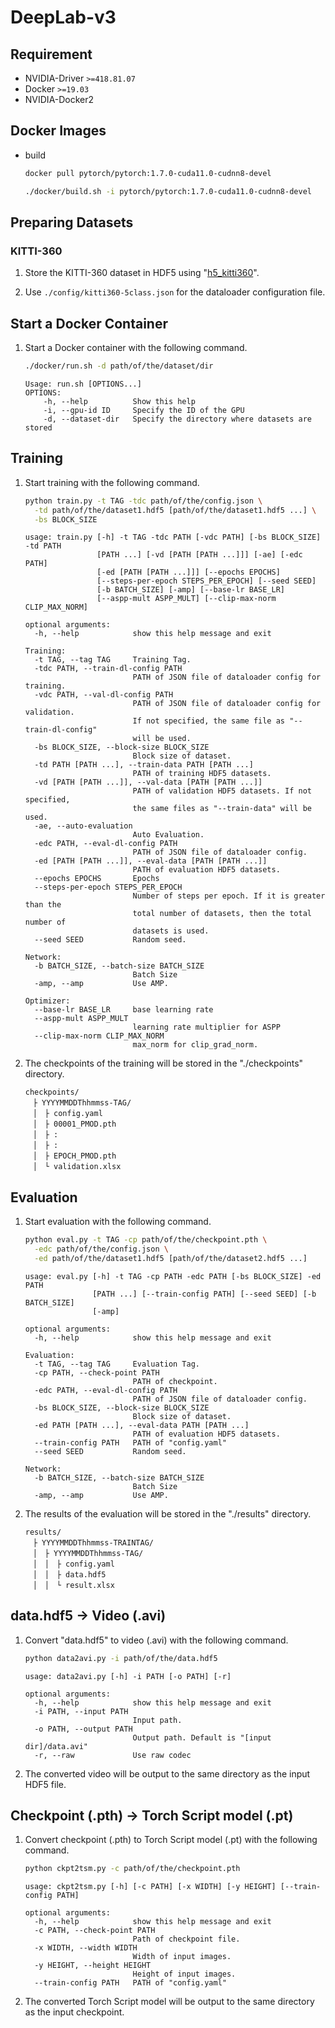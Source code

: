 # DeepLab-v3

## Requirement

- NVIDIA-Driver `>=418.81.07`
- Docker `>=19.03`
- NVIDIA-Docker2

## Docker Images

- build

    ```bash
    docker pull pytorch/pytorch:1.7.0-cuda11.0-cudnn8-devel
    ```
    ```bash
    ./docker/build.sh -i pytorch/pytorch:1.7.0-cuda11.0-cudnn8-devel
    ```

## Preparing Datasets

### KITTI-360

1. Store the KITTI-360 dataset in HDF5 using "[h5_kitti360](https://github.com/shikishima-TasakiLab/h5_kitti360)".

1. Use `./config/kitti360-5class.json` for the dataloader configuration file.

## Start a Docker Container

1. Start a Docker container with the following command.

    ```bash
    ./docker/run.sh -d path/of/the/dataset/dir
    ```
    ```
    Usage: run.sh [OPTIONS...]
    OPTIONS:
        -h, --help          Show this help
        -i, --gpu-id ID     Specify the ID of the GPU
        -d, --dataset-dir   Specify the directory where datasets are stored
    ```

## Training

1. Start training with the following command.

    ```bash
    python train.py -t TAG -tdc path/of/the/config.json \
      -td path/of/the/dataset1.hdf5 [path/of/the/dataset1.hdf5 ...] \
      -bs BLOCK_SIZE
    ```
    ```
    usage: train.py [-h] -t TAG -tdc PATH [-vdc PATH] [-bs BLOCK_SIZE] -td PATH
                    [PATH ...] [-vd [PATH [PATH ...]]] [-ae] [-edc PATH]
                    [-ed [PATH [PATH ...]]] [--epochs EPOCHS]
                    [--steps-per-epoch STEPS_PER_EPOCH] [--seed SEED]
                    [-b BATCH_SIZE] [-amp] [--base-lr BASE_LR]
                    [--aspp-mult ASPP_MULT] [--clip-max-norm CLIP_MAX_NORM]

    optional arguments:
      -h, --help            show this help message and exit

    Training:
      -t TAG, --tag TAG     Training Tag.
      -tdc PATH, --train-dl-config PATH
                            PATH of JSON file of dataloader config for training.
      -vdc PATH, --val-dl-config PATH
                            PATH of JSON file of dataloader config for validation.
                            If not specified, the same file as "--train-dl-config"
                            will be used.
      -bs BLOCK_SIZE, --block-size BLOCK_SIZE
                            Block size of dataset.
      -td PATH [PATH ...], --train-data PATH [PATH ...]
                            PATH of training HDF5 datasets.
      -vd [PATH [PATH ...]], --val-data [PATH [PATH ...]]
                            PATH of validation HDF5 datasets. If not specified,
                            the same files as "--train-data" will be used.
      -ae, --auto-evaluation
                            Auto Evaluation.
      -edc PATH, --eval-dl-config PATH
                            PATH of JSON file of dataloader config.
      -ed [PATH [PATH ...]], --eval-data [PATH [PATH ...]]
                            PATH of evaluation HDF5 datasets.
      --epochs EPOCHS       Epochs
      --steps-per-epoch STEPS_PER_EPOCH
                            Number of steps per epoch. If it is greater than the
                            total number of datasets, then the total number of
                            datasets is used.
      --seed SEED           Random seed.

    Network:
      -b BATCH_SIZE, --batch-size BATCH_SIZE
                            Batch Size
      -amp, --amp           Use AMP.

    Optimizer:
      --base-lr BASE_LR     base learning rate
      --aspp-mult ASPP_MULT
                            learning rate multiplier for ASPP
      --clip-max-norm CLIP_MAX_NORM
                            max_norm for clip_grad_norm.
    ```

1. The checkpoints of the training will be stored in the "./checkpoints" directory.

    ```
    checkpoints/
    　├ YYYYMMDDThhmmss-TAG/
    　│　├ config.yaml
    　│　├ 00001_PMOD.pth
    　│　├ :
    　│　├ :
    　│　├ EPOCH_PMOD.pth
    　│　└ validation.xlsx
    ```

## Evaluation

1. Start evaluation with the following command.

    ```bash
    python eval.py -t TAG -cp path/of/the/checkpoint.pth \
      -edc path/of/the/config.json \
      -ed path/of/the/dataset1.hdf5 [path/of/the/dataset2.hdf5 ...]
    ```
    ```
    usage: eval.py [-h] -t TAG -cp PATH -edc PATH [-bs BLOCK_SIZE] -ed PATH
                   [PATH ...] [--train-config PATH] [--seed SEED] [-b BATCH_SIZE]
                   [-amp]

    optional arguments:
      -h, --help            show this help message and exit

    Evaluation:
      -t TAG, --tag TAG     Evaluation Tag.
      -cp PATH, --check-point PATH
                            PATH of checkpoint.
      -edc PATH, --eval-dl-config PATH
                            PATH of JSON file of dataloader config.
      -bs BLOCK_SIZE, --block-size BLOCK_SIZE
                            Block size of dataset.
      -ed PATH [PATH ...], --eval-data PATH [PATH ...]
                            PATH of evaluation HDF5 datasets.
      --train-config PATH   PATH of "config.yaml"
      --seed SEED           Random seed.

    Network:
      -b BATCH_SIZE, --batch-size BATCH_SIZE
                            Batch Size
      -amp, --amp           Use AMP.
    ```

1. The results of the evaluation will be stored in the "./results" directory.

    ```
    results/
    　├ YYYYMMDDThhmmss-TRAINTAG/
    　│　├ YYYYMMDDThhmmss-TAG/
    　│　│　├ config.yaml
    　│　│　├ data.hdf5
    　│　│　└ result.xlsx
    ```

## data.hdf5 &rarr; Video (.avi)

1. Convert "data.hdf5" to video (.avi) with the following command.

    ```bash
    python data2avi.py -i path/of/the/data.hdf5
    ```
    ```
    usage: data2avi.py [-h] -i PATH [-o PATH] [-r]

    optional arguments:
      -h, --help            show this help message and exit
      -i PATH, --input PATH
                            Input path.
      -o PATH, --output PATH
                            Output path. Default is "[input dir]/data.avi"
      -r, --raw             Use raw codec
    ```

1. The converted video will be output to the same directory as the input HDF5 file.

## Checkpoint (.pth) → Torch Script model (.pt)

1. Convert checkpoint (.pth) to Torch Script model (.pt) with the following command.

    ```bash
    python ckpt2tsm.py -c path/of/the/checkpoint.pth
    ```
    ```
    usage: ckpt2tsm.py [-h] [-c PATH] [-x WIDTH] [-y HEIGHT] [--train-config PATH]

    optional arguments:
      -h, --help            show this help message and exit
      -c PATH, --check-point PATH
                            Path of checkpoint file.
      -x WIDTH, --width WIDTH
                            Width of input images.
      -y HEIGHT, --height HEIGHT
                            Height of input images.
      --train-config PATH   PATH of "config.yaml"
    ```

1. The converted Torch Script model will be output to the same directory as the input checkpoint.
